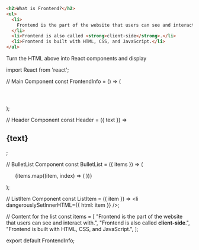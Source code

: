 ```html
<h2>What is Frontend?</h2>
<ul>
  <li>
    Frontend is the part of the website that users can see and interact with.
  </li>
  <li>Frontend is also called <strong>client-side</strong>.</li>
  <li>Frontend is built with HTML, CSS, and JavaScript.</li>
</ul>
```

Turn the HTML above into React components and display



import React from 'react';

// Main Component
const FrontendInfo = () => (
  <div>
    <Header text="What is Frontend?" />
    <BulletList items={items} />
  </div>
);

// Header Component
const Header = ({ text }) => <h2>{text}</h2>;

// BulletList Component
const BulletList = ({ items }) => (
  <ul>
    {items.map((item, index) => (
      <ListItem key={index} item={item} />
    ))}
  </ul>
);

// ListItem Component
const ListItem = ({ item }) => <li dangerouslySetInnerHTML={{ html: item }} />;

// Content for the list
const items = [
  "Frontend is the part of the website that users can see and interact with.",
  "Frontend is also called <strong>client-side</strong>.",
  "Frontend is built with HTML, CSS, and JavaScript.",
];

export default FrontendInfo;

